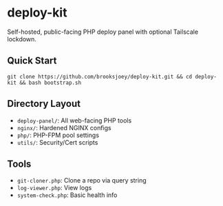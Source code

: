 # deploy-kit
Self-hosted, public-facing PHP deploy panel with optional Tailscale lockdown.

## Quick Start
```
git clone https://github.com/brooksjoey/deploy-kit.git && cd deploy-kit && bash bootstrap.sh
```

## Directory Layout
- `deploy-panel/`: All web-facing PHP tools
- `nginx/`: Hardened NGINX configs
- `php/`: PHP-FPM pool settings
- `utils/`: Security/Cert scripts

## Tools
- `git-cloner.php`: Clone a repo via query string
- `log-viewer.php`: View logs
- `system-check.php`: Basic health info

